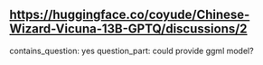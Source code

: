 ## https://huggingface.co/coyude/Chinese-Wizard-Vicuna-13B-GPTQ/discussions/2

contains_question: yes
question_part: could provide ggml model?